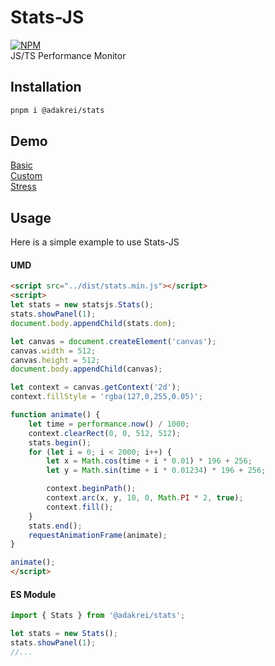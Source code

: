 # Stats-JS
[![NPM](https://img.shields.io/npm/v/@adakrei/stats.svg)](https://www.npmjs.com/package/@adakrei/stats)  
JS/TS Performance Monitor

## Installation
```bash
pnpm i @adakrei/stats
```

## Demo
[Basic](https://adakrei.github.io/Stats-JS/examples/basic.html)  
[Custom](https://adakrei.github.io/Stats-JS/examples/custom.html)  
[Stress](https://adakrei.github.io/Stats-JS/examples/stress.html)  

## Usage
Here is a simple example to use Stats-JS

#### UMD
```html
<script src="../dist/stats.min.js"></script>
<script>
let stats = new statsjs.Stats();
stats.showPanel(1);
document.body.appendChild(stats.dom);

let canvas = document.createElement('canvas');
canvas.width = 512;
canvas.height = 512;
document.body.appendChild(canvas);

let context = canvas.getContext('2d');
context.fillStyle = 'rgba(127,0,255,0.05)';

function animate() {
    let time = performance.now() / 1000;
    context.clearRect(0, 0, 512, 512);
    stats.begin();
    for (let i = 0; i < 2000; i++) {
        let x = Math.cos(time + i * 0.01) * 196 + 256;
        let y = Math.sin(time + i * 0.01234) * 196 + 256;

        context.beginPath();
        context.arc(x, y, 10, 0, Math.PI * 2, true);
        context.fill();
    }
    stats.end();
    requestAnimationFrame(animate);
}

animate();
</script>
```

#### ES Module
```ts
import { Stats } from '@adakrei/stats';

let stats = new Stats();
stats.showPanel(1);
//...
```
